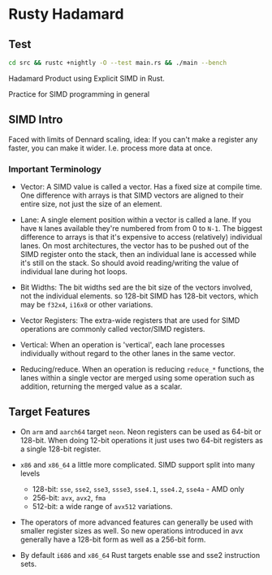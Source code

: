 # Rusty Hadamard

## Test

```bash
cd src && rustc +nightly -O --test main.rs && ./main --bench
```

Hadamard Product using Explicit SIMD in Rust.

Practice for SIMD programming in general

## SIMD Intro

Faced with limits of Dennard scaling, idea: If you can't make a register any faster, you can make it wider. I.e. process more data at once.

### Important Terminology

* Vector: A SIMD value is called a vector. Has a fixed size at compile time. One difference with arrays is that SIMD vectors are aligned to their entire size, not just the size of an element.

* Lane: A single element position within a vector is called a lane. If you have `N` lanes available they're numbered from from 0 to `N-1`. The biggest difference to arrays is that it's expensive to access (relatively) individual lanes. On most architectures, the vector has to be pushed out of the SIMD register onto the stack, then an individual lane is accessed while it's still on the stack. So should avoid reading/writing the value of individual lane during hot loops.

* Bit Widths: The bit widths sed are the bit size of the vectors involved, not the individual elements. so 128-bit SIMD has 128-bit vectors, which may be `f32x4`, `i16x8` or other variations.

* Vector Registers: The extra-wide registers that are used for SIMD operations are commonly called vector/SIMD registers.

* Vertical: When an operation is 'vertical', each lane processes individually without regard to the other lanes in the same vector.

* Reducing/reduce. When an operation is reducing `reduce_*` functions, the lanes within a single vector are merged using some operation such as addition, returning the merged value as a scalar.

## Target Features

* On `arm` and `aarch64` target `neon`. Neon registers can be used as 64-bit or 128-bit. When doing 12-bit operations it just uses two 64-bit registers as a single 128-bit register.

* `x86` and `x86_64` a little more complicated. SIMD support split into many levels

    * 128-bit: `sse`, `sse2`, `sse3`, `ssse3`, `sse4.1`, `sse4.2`, `sse4a` - AMD only
    * 256-bit: `avx`, `avx2`, `fma`
    * 512-bit: a wide range of `avx512` variations.


* The operators of more advanced features can generally be used with smaller register sizes as well. So new operations introduced in avx generally have a 128-bit form as well as a 256-bit form.

* By default `i686` and `x86_64` Rust targets enable sse and sse2 instruction sets.


